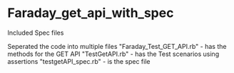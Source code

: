 # Faraday_get_api_with_spec
Included Spec files

Seperated the code into multiple files
"Faraday_Test_GET_API.rb" - has the methods for the GET API
"TestGetAPI.rb" - has the Test scenarios using assertions 
"testgetAPI_spec.rb" - is the spec file 

